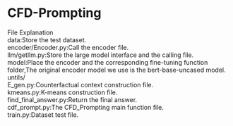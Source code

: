 # CFD-Prompting
File Explanation<br>
data:Store the test dataset.<br>
encoder/Encoder.py:Call the encoder file.<br>
llm/getllm.py:Store the large model interface and the calling file.<br>
model:Place the encoder and the corresponding fine-tuning function folder,The original encoder model we use is the bert-base-uncased model.<br>
untils/<br>
  E_gen.py:Counterfactual context construction file.<br>
  kmeans.py:K-means construction file.<br>
  find_final_answer.py:Return the final answer.<br>
cdf_prompt.py:The CFD_Prompting main function file.<br>
train.py:Dataset test file.<br>

